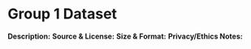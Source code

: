 # Group 1 Dataset

**Description:**
**Source & License:**
**Size & Format:**
**Privacy/Ethics Notes:**
